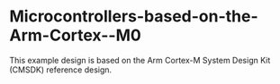 # Microcontrollers-based-on-the-Arm-Cortex--M0
This example design is based on the Arm Cortex-M System Design Kit (CMSDK) reference design.
